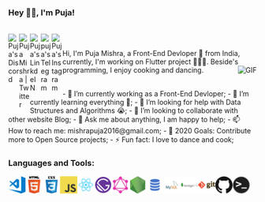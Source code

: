 ### Hey 👋🏽, I'm Puja!
<br/>
<a href="https://discord.gg/qUbApEc">
  <img align="left" alt="Puja's Discord" width="22px" src="https://cdn.jsdelivr.net/npm/simple-icons@v3/icons/discord.svg" />
</a>
<a href="https://twitter.com/PujaMishra87633/">
  <img align="left" alt="Puja Mishra | Twitter" width="22px" src="https://cdn.jsdelivr.net/npm/simple-icons@v3/icons/twitter.svg" />
</a>
<a href="https://www.linkedin.com/in/puja-mishra-081ba1126/
">
  <img align="left" alt="Puja's LinkdeIN" width="22px" src="https://cdn.jsdelivr.net/npm/simple-icons@v3/icons/linkedin.svg" />
</a>
<a href="https://t.me/puja">
  <img align="left" alt="puja's Telegram" width="22px" src="https://cdn.jsdelivr.net/npm/simple-icons@v3/icons/telegram.svg" />
</a>
<a href="https://www.instagram.com/__pujamishra/">
  <img align="left" alt="Puja's Instagram" width="22px" src="https://cdn.jsdelivr.net/npm/simple-icons@v3/icons/instagram.svg" />
</a>
<br>

Hi, I'm Puja Mishra, a Front-End Devloper 🚀 from India, currently, I'm working on Flutter project 🙍🏽‍♂️. Beside's programming, I enjoy cooking  and dancing.
<img align="right" alt="GIF" src="https://media.giphy.com/media/fAnzw6YK33jMwzp5wp/giphy.gif" />

</br>
 - 🔭 I’m currently working as a Front-End Devloper;
- 🌱 I’m currently learning everything 🤣;
- 🤔 I’m looking for help with Data Structures and Algorithms 😭;
- 👯 I’m looking to collaborate with other website Blog;
-  💬 Ask me about anything, I am happy to help;
- 📫 How to reach me: mishrapuja2016@gmail.com;
- 🥅 2020 Goals: Contribute more to Open Source projects;
- ⚡ Fun fact: I love to dance and cook;


<br>


### Languages and Tools:

<img align="left" alt="Visual Studio Code" width="35px" src="https://raw.githubusercontent.com/github/explore/80688e429a7d4ef2fca1e82350fe8e3517d3494d/topics/visual-studio-code/visual-studio-code.png" />
<img align="left" alt="HTML5" width="35px" src="https://raw.githubusercontent.com/github/explore/80688e429a7d4ef2fca1e82350fe8e3517d3494d/topics/html/html.png" />
<img align="left" alt="CSS3" width="35px" src="https://raw.githubusercontent.com/github/explore/80688e429a7d4ef2fca1e82350fe8e3517d3494d/topics/css/css.png" />
<img align="left" alt="JavaScript" width="35px" src="https://raw.githubusercontent.com/github/explore/80688e429a7d4ef2fca1e82350fe8e3517d3494d/topics/javascript/javascript.png" />
<img align="left" alt="React" width="35px" src="https://raw.githubusercontent.com/github/explore/80688e429a7d4ef2fca1e82350fe8e3517d3494d/topics/react/react.png" />
<img align="left" alt="Gatsby" width="35px" src="https://raw.githubusercontent.com/github/explore/e94815998e4e0713912fed477a1f346ec04c3da2/topics/gatsby/gatsby.png" />
<img align="left" alt="GraphQL" width="35px" src="https://raw.githubusercontent.com/github/explore/80688e429a7d4ef2fca1e82350fe8e3517d3494d/topics/graphql/graphql.png" />
<img align="left" alt="Node.js" width="35px" src="https://raw.githubusercontent.com/github/explore/80688e429a7d4ef2fca1e82350fe8e3517d3494d/topics/nodejs/nodejs.png" />
<img align="left" alt="SQL" width="35px" src="https://raw.githubusercontent.com/github/explore/80688e429a7d4ef2fca1e82350fe8e3517d3494d/topics/sql/sql.png" />
<img align="left" alt="MySQL" width="35px" src="https://raw.githubusercontent.com/github/explore/80688e429a7d4ef2fca1e82350fe8e3517d3494d/topics/mysql/mysql.png" />
<img align="left" alt="MongoDB" width="35px" src="https://raw.githubusercontent.com/github/explore/80688e429a7d4ef2fca1e82350fe8e3517d3494d/topics/mongodb/mongodb.png" />
<img align="left" alt="Git" width="35px" src="https://raw.githubusercontent.com/github/explore/80688e429a7d4ef2fca1e82350fe8e3517d3494d/topics/git/git.png" />
<img align="left" alt="GitHub" width="35px" src="https://raw.githubusercontent.com/github/explore/78df643247d429f6cc873026c0622819ad797942/topics/github/github.png" />
<img align="left" alt="Terminal" width="35px" src="https://raw.githubusercontent.com/github/explore/80688e429a7d4ef2fca1e82350fe8e3517d3494d/topics/terminal/terminal.png" />
  

<br  />

<br  />


[twitter]: https://twitter.com/PujaMishra87633/
[instagram]:https://www.instagram.com/__pujamishra/
[linkedin]: https://www.linkedin.com/in/puja-mishra-081ba1126/
